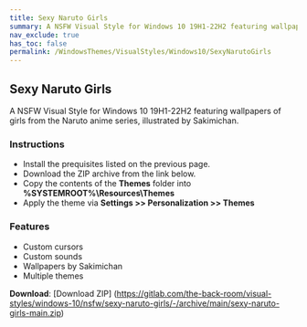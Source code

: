 ```yaml
---
title: Sexy Naruto Girls
summary: A NSFW Visual Style for Windows 10 19H1-22H2 featuring wallpapers of girls from the Naruto anime series, illustrated by Sakimichan
nav_exclude: true
has_toc: false
permalink: /WindowsThemes/VisualStyles/Windows10/SexyNarutoGirls
---
```


## Sexy Naruto Girls
A NSFW Visual Style for Windows 10 19H1-22H2 featuring wallpapers of girls from the Naruto anime series, illustrated by Sakimichan.

<div align="center">
<!-- <img src="https://gitlab.com/the-back-room/visual-styles/windows-10/nsfw/sexy-naruto-girls/-/raw/main/Extras/Preview.bmp" alt="Preview" width="80%" /> -->
</div>

### Instructions

- Install the prequisites listed on the previous page.
- Download the ZIP archive from the link below.
- Copy the contents of the **Themes** folder into **%SYSTEMROOT%\Resources\Themes**
- Apply the theme via **Settings >> Personalization >> Themes**

### Features

- Custom cursors
- Custom sounds
- Wallpapers by Sakimichan
- Multiple themes

**Download**: [Download ZIP] (https://gitlab.com/the-back-room/visual-styles/windows-10/nsfw/sexy-naruto-girls/-/archive/main/sexy-naruto-girls-main.zip)